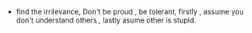 - find the irrilevance, Don't be proud , be tolerant,  firstly , assume you don't understand others ,  lastly asume other is stupid.